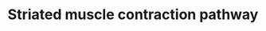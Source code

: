 ---
annotations:
- id: CL:0000737
  parent: native cell
  type: Cell Type Ontology
  value: striated muscle cell
- id: PW:0000004
  parent: regulatory pathway
  type: Pathway Ontology
  value: regulatory pathway
authors:
- Nsalomonis
- MaintBot
- MartijnVanIersel
- J.Fong
- Khanspers
- Andra
- MirellaKalafati
- Marvin M2
- Fehrhart
- Eweitz
- Mkutmon
- Egonw
citedin:
- link: PMC8015005
  title: 'PolySTest: Robust Statistical Testing of Proteomics Data with Missing Values
    Improves Detection of Biologically Relevant Features (2020)'
- link: PMC7491510
  title: SARS-CoV-2 infection of human iPSC-derived cardiac cells predicts novel cytopathic
    features in hearts of COVID-19 patients (2020)
- link: PMC7339012
  title: Hematopoietic stem-cell senescence and myocardial repair - Coronary artery
    disease genotype/phenotype analysis of post-MI myocardial regeneration response
    induced by CABG/CD133+ bone marrow hematopoietic stem cell treatment in RCT PERFECT
    Phase 3 (2020)
- link: 10.1016/j.stemcr.2023.05.007
  title: Parallel use of human stem cell lung and heart models provide insights for
    SARS-CoV-2 treatment (2023)
- link: PMC4065073
  title: Proteomics analysis of the non-muscle myosin heavy chain IIa-enriched actin-myosin
    complex reveals multiple functions within the podocyte (2014)
- link: PMC4621929
  title: Identification of potential mutations and genomic alterations in the epithelial
    and spindle cell components of biphasic synovial sarcomas using a human exome
    SNP chip (2015)
communities: []
description: Muscle contraction is the process where muscle tissue is activated by
  a signal from the nervous system. In the case of voluntary action, the nervous signals
  are initiated from the brain by so-called action potentials. With reflexes, these
  potentials are coming directly from the spinal cord. Striated muscles are a group
  of muscles also called skeletal and cardiac muscle tissue.   Proteins on this pathway
  have targeted assays available via the [CPTAC Assay Portal](https://assays.cancer.gov/available_assays?wp_id=WP383).
last-edited: 2025-03-05
ndex: b8daaf54-8b61-11eb-9e72-0ac135e8bacf
organisms:
- Homo sapiens
redirect_from:
- /index.php/Pathway:WP383
- /instance/WP383
- /instance/WP383_r137552
revision: r137552
schema-jsonld:
- '@context': https://schema.org/
  '@id': https://wikipathways.github.io/pathways/WP383.html
  '@type': Dataset
  creator:
    '@type': Organization
    name: WikiPathways
  description: Muscle contraction is the process where muscle tissue is activated
    by a signal from the nervous system. In the case of voluntary action, the nervous
    signals are initiated from the brain by so-called action potentials. With reflexes,
    these potentials are coming directly from the spinal cord. Striated muscles are
    a group of muscles also called skeletal and cardiac muscle tissue.   Proteins
    on this pathway have targeted assays available via the [CPTAC Assay Portal](https://assays.cancer.gov/available_assays?wp_id=WP383).
  keywords:
  - ACTA1
  - ACTA2
  - ACTC
  - ACTG1
  - ACTN2
  - ACTN3
  - ACTN4
  - DES
  - DMD
  - MYBPC1
  - MYBPC2
  - MYBPC3
  - MYH3
  - MYH6
  - MYH8
  - MYL1
  - MYL2
  - MYL3
  - MYL4
  - MYL9
  - MYOM1
  - NEB
  - TCAP
  - TMOD1
  - TNNC1
  - TNNC2
  - TNNI1
  - TNNI2
  - TNNI3
  - TNNT1
  - TNNT2
  - TNNT3
  - TPM1
  - TPM2
  - TPM3
  - TPM4
  - TTN
  - VIM
  license: CC0
  name: Striated muscle contraction pathway
seo: CreativeWork
title: Striated muscle contraction pathway
wpid: WP383
---